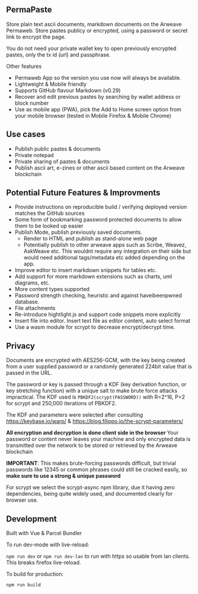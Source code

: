 
## PermaPaste 

Store plain text ascii documents, markdown documents on the Arweave Permaweb. Store pastes publicy or encrypted, using a password or secret link to encrypt the page. 

You do not need your private wallet key to open previously encrypted pastes, only the tx id (url) and passphrase.

Other features

- Permaweb App so the version you use now will always be available. 
- Lightweight & Mobile friendly
- Supports GitHub flavour Markdown (v0.29) 
- Recover and edit previous pastes by searching by wallet address or block number
- Use as mobile app (PWA), pick the Add to Home screen option from your mobile browser (tested in Mobile Firefox & Mobile Chrome)

## Use cases 

- Publish public pastes & documents
- Private notepad
- Private sharing of pastes & documents  
- Publish ascii art, e-zines or other ascii based content on the Arweave blockchain

## Potential Future Features & Improvments

- Provide instructions on reproducible build / verifying deployed version matches the GitHub sources
- Some form of bookmarking password protected documents to allow them to be looked up easier 
- Publish Mode, publish previously saved documents.
  - Render to HTML and publish as stand-alone web page
  - Potentially publish to other arweave apps such as Scribe, Weavez, AskWeave etc. This wouldnt require any integration on       their side but would need additional tags/metadata etc added depending on the app.
- Improve editor to insert markdown snippets for tables etc.
- Add support for more markdown extensions such as charts, uml diagrams, etc.
- More content types supported 
- Password strength checking, heuristic and against haveibeenpwned database.
- File attachments
- Re-introduce hightlight.js and support code snippets more explicitly
- Insert file into editor. Insert text file as editor content, auto select format
- Use a wasm module for scrypt to decrease encrypt/decrypt time.


## Privacy

Documents are encrypted with AES256-GCM, with the key being created from a user supplied password or a randomly
generated 224bit value that is passed in the URL. 

The password or key is passed through a KDF (key derivation function, or key stretching function) with a unique salt to make brute force attacks impractical. The KDF used is `PBKDF2(scrypt(PASSWORD))` with R=2^16, P=2 for scrypt and 250,000 iterations of PBKDF2. 

The KDF and parameters were selected after consulting https://keybase.io/warp/ & https://blog.filippo.io/the-scrypt-parameters/   

**All encryption and decryption is done client side in the browser** Your password or content never leaves your machine and only encrypted data is transmitted over the network to be stored or retrieved by the Arweave blockchain

**IMPORTANT**: This makes brute-forcing passwords difficult, but trivial passwords like 12345 or common phrases could still be cracked easily, so **make sure to use a strong & unique password**

For scrypt we select the scrypt-async npm library, due it having zero dependencies, being quite widely used, and documented clearly for browser use.

## Development

Built with Vue & Parcel Bundler

To run dev-mode with live-reload: 

`npm run dev` 
or 
`npm run dev-lan` to run with https so usable from lan clients. This breaks firefox live-reload.

To build for production:

`npm run build`

